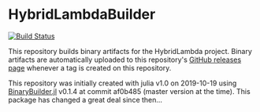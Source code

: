 # HybridLambdaBuilder

[![Build Status](https://travis-ci.org/cecileane/HybridLambdaBuilder.svg?branch=master)](https://travis-ci.org/cecileane/HybridLambdaBuilder)

This repository builds binary artifacts for the HybridLambda project.
Binary artifacts are automatically uploaded to this repository's
[GitHub releases page](https://github.com/cecileane/HybridLambdaBuilder/releases)
whenever a tag is created on this repository.

This repository was initially created with julia v1.0 on 2019-10-19
using [BinaryBuilder.jl](https://github.com/JuliaPackaging/BinaryBuilder.jl)
v0.1.4 at commit af0b485 (master version at the time).
This package has changed a great deal since then...
